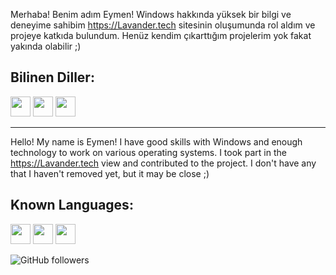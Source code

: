Merhaba! Benim adım Eymen!
Windows hakkında yüksek bir bilgi ve deneyime sahibim
https://Lavander.tech sitesinin oluşumunda rol aldım ve projeye katkıda bulundum.
Henüz kendim çıkarttığım projelerim yok fakat yakında olabilir ;)

## Bilinen Diller:

<img height="32" width="32" src="https://simpleicons.org/icons/css3.svg" /> <img height="32" width="32" src="https://simpleicons.org/icons/html5.svg" /> <img height="32" width="32" src="https://simpleicons.org/icons/python.svg" />


------------------------------------------------------------------------------------------------


Hello! My name is Eymen!
I have good skills with Windows and enough technology to work on various operating systems.
I took part in the https://Lavander.tech view and contributed to the project.
I don't have any that I haven't removed yet, but it may be close ;)

## Known Languages:

<img height="32" width="32" src="https://simpleicons.org/icons/css3.svg" /> <img height="32" width="32" src="https://simpleicons.org/icons/html5.svg" /> <img height="32" width="32" src="https://simpleicons.org/icons/python.svg" />


![GitHub followers](https://img.shields.io/github/followers/Eymenemen?label=Follow_me&style=social)
